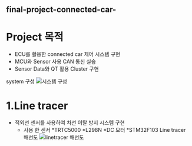 ## final-project-connected-car-
# Project 목적
* ECU를 활용한 connected car 제어 시스템 구현
* MCU와 Sensor 사용 CAN 통신 실습
* Sensor Data와 QT 활용 Cluster 구현

system 구성
![시스템 구성](https://user-images.githubusercontent.com/112140633/201578145-9fdcc600-9225-41f9-aef5-50f1018eb5ca.png)

# 1.Line tracer
* 적외선 센서를 사용하여 차선 이탈 방지 시스템 구현
  * 사용 한 센서
    *TRTC5000
    *L298N
    *DC 모터
    *STM32F103
    Line tracer 배선도
    ![linetracer 배선도](https://user-images.githubusercontent.com/112140633/201577422-80908d26-f0df-44dd-bc38-181ea5014ec2.png)
